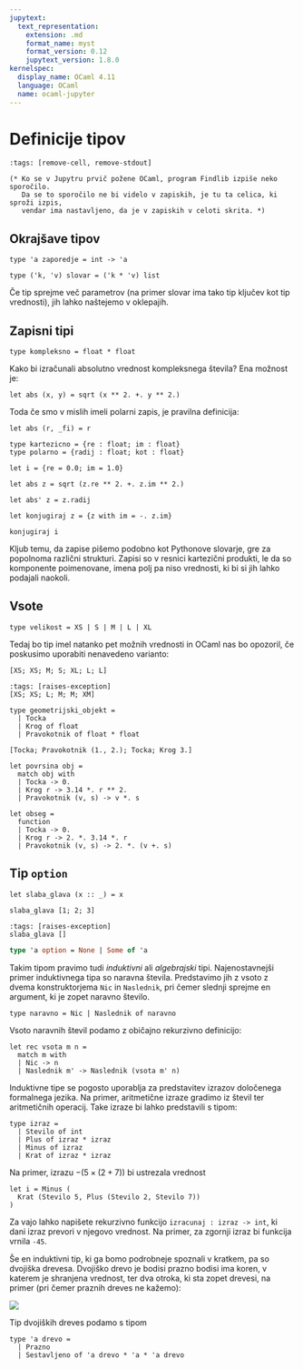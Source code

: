 ```yaml
---
jupytext:
  text_representation:
    extension: .md
    format_name: myst
    format_version: 0.12
    jupytext_version: 1.8.0
kernelspec:
  display_name: OCaml 4.11
  language: OCaml
  name: ocaml-jupyter
---
```


# Definicije tipov

```{code-cell}
:tags: [remove-cell, remove-stdout]

(* Ko se v Jupytru prvič požene OCaml, program Findlib izpiše neko sporočilo.
   Da se to sporočilo ne bi videlo v zapiskih, je tu ta celica, ki sproži izpis,
   vendar ima nastavljeno, da je v zapiskih v celoti skrita. *)
```

## Okrajšave tipov

```{code-cell}
type 'a zaporedje = int -> 'a

type ('k, 'v) slovar = ('k * 'v) list
```

Če tip sprejme več parametrov (na primer slovar ima tako tip ključev kot tip vrednosti), jih lahko naštejemo v oklepajih.

## Zapisni tipi

```{code-cell}
type kompleksno = float * float
```

Kako bi izračunali absolutno vrednost kompleksnega števila? Ena možnost je:

```{code-cell}
let abs (x, y) = sqrt (x ** 2. +. y ** 2.)
```

Toda če smo v mislih imeli polarni zapis, je pravilna definicija:

```{code-cell}
let abs (r, _fi) = r
```


```{code-cell}
type kartezicno = {re : float; im : float}
type polarno = {radij : float; kot : float}
```


```{code-cell}
let i = {re = 0.0; im = 1.0}
```

```{code-cell}
let abs z = sqrt (z.re ** 2. +. z.im ** 2.)
```

```{code-cell}
let abs' z = z.radij
```

```{code-cell}
let konjugiraj z = {z with im = -. z.im}
```

```{code-cell}
konjugiraj i
```

Kljub temu, da zapise pišemo podobno kot Pythonove slovarje, gre za popolnoma različni strukturi. Zapisi so v resnici kartezični produkti, le da so komponente poimenovane, imena polj pa niso vrednosti, ki bi si jih lahko podajali naokoli.

## Vsote

 

```{code-cell}
type velikost = XS | S | M | L | XL
```

Tedaj bo tip imel natanko pet možnih vrednosti in OCaml nas bo opozoril, če poskusimo uporabiti nenavedeno varianto:

```{code-cell}
[XS; XS; M; S; XL; L; L]
```

```{code-cell}
:tags: [raises-exception]
[XS; XS; L; M; M; XM]
```

```{code-cell}
type geometrijski_objekt =
  | Tocka
  | Krog of float
  | Pravokotnik of float * float
```

```{code-cell}
[Tocka; Pravokotnik (1., 2.); Tocka; Krog 3.]
```


```{code-cell}
let povrsina obj =
  match obj with
  | Tocka -> 0.
  | Krog r -> 3.14 *. r ** 2.
  | Pravokotnik (v, s) -> v *. s
```

```{code-cell}
let obseg =
  function
  | Tocka -> 0.
  | Krog r -> 2. *. 3.14 *. r
  | Pravokotnik (v, s) -> 2. *. (v +. s)
```

## Tip `option`


```{code-cell}
let slaba_glava (x :: _) = x
```

```{code-cell}
slaba_glava [1; 2; 3]
```

```{code-cell}
:tags: [raises-exception]
slaba_glava []
```


```ocaml
type 'a option = None | Some of 'a
```


Takim tipom pravimo tudi _induktivni_ ali _algebrajski_ tipi. Najenostavnejši primer induktivnega tipa so naravna števila. Predstavimo jih z vsoto z dvema konstruktorjema `Nic` in `Naslednik`, pri čemer slednji sprejme en argument, ki je zopet naravno število.

```{code-cell}
type naravno = Nic | Naslednik of naravno
```

Vsoto naravnih števil podamo z običajno rekurzivno definicijo:

```{code-cell}
let rec vsota m n =
  match m with
  | Nic -> n
  | Naslednik m' -> Naslednik (vsota m' n)
```

Induktivne tipe se pogosto uporablja za predstavitev izrazov določenega formalnega jezika. Na primer, aritmetične izraze gradimo iz števil ter aritmetičnih operacij. Take izraze bi lahko predstavili s tipom:

```{code-cell}
type izraz =
  | Stevilo of int
  | Plus of izraz * izraz
  | Minus of izraz
  | Krat of izraz * izraz
```

Na primer, izrazu $-(5 \times (2 + 7))$ bi ustrezala vrednost

```{code-cell}
let i = Minus (
  Krat (Stevilo 5, Plus (Stevilo 2, Stevilo 7))
)
```

Za vajo lahko napišete rekurzivno funkcijo `izracunaj : izraz -> int`, ki dani izraz prevori v njegovo vrednost. Na primer, za zgornji izraz bi funkcija vrnila `-45`.

Še en induktivni tip, ki ga bomo podrobneje spoznali v kratkem, pa so dvojiška drevesa. Dvojiško drevo je bodisi prazno bodisi ima koren, v katerem je shranjena vrednost, ter dva otroka, ki sta zopet drevesi, na primer (pri čemer praznih dreves ne kažemo):

![](slike/09-iskalna-drevesa/avl-drevo.png)

Tip dvojiških dreves podamo s tipom

```{code-cell}
type 'a drevo =
  | Prazno
  | Sestavljeno of 'a drevo * 'a * 'a drevo
```
